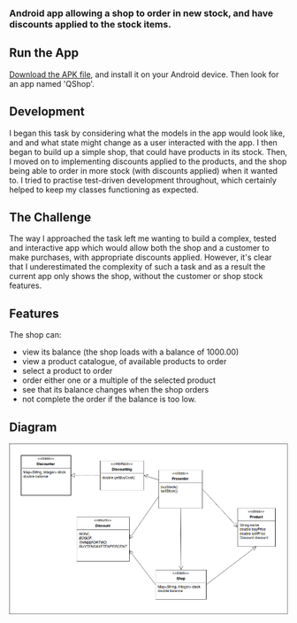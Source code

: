 ### Android app allowing a shop to order in new stock, and have discounts applied to the stock items.


## Run the App

[Download the APK file](https://github.com/skomer/QShop/blob/master/app-debug.apk), and install it on your Android device. Then look for an app named 'QShop'.


## Development

I began this task by considering what the models in the app would look like, and and what state might change as a user interacted with the app. I then began to build up a simple shop, that could have products in its stock. Then, I moved on to implementing discounts applied to the products, and the shop being able to order in more stock (with discounts applied) when it wanted to. I tried to practise test-driven development throughout, which certainly helped to keep my classes functioning as expected.


## The Challenge

The way I approached the task left me wanting to build a complex, tested and interactive app which would allow both the shop and a customer to make purchases, with appropriate discounts applied. However, it's clear that I underestimated the complexity of such a task and as a result the current app only shows the shop, without the customer or shop stock features.


## Features
The shop can:
- view its balance (the shop loads with a balance of 1000.00)
- view a product catalogue, of available products to order
- select a product to order
- order either one or a multiple of the selected product
- see that its balance changes when the shop orders
- not complete the order if the balance is too low.

## Diagram

![diagram](https://raw.githubusercontent.com/skomer/QShop/master/qshop.png)
